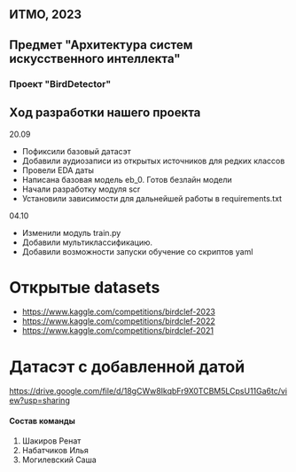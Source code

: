 
## ИТМО, 2023
## Предмет "Архитектура систем искусственного интеллекта"

### Проект "BirdDetector"


## Xод разработки нашего проекта


20.09 
- Пофиксили базовый датасэт
- Добавили аудиозаписи из открытых источников для редких классов
- Провели EDA даты 
- Написана базовая модель eb_0. Готов безлайн модели
- Начали разработку модуля scr 
- Установили зависимости для дальнейшей работы в requirements.txt 

04.10
- Изменили модуль train.py 
- Добавили мультиклассификацию. 
- Добавили возможности запуски обучение со скриптов yaml 

# Открытые datasets

- https://www.kaggle.com/competitions/birdclef-2023
- https://www.kaggle.com/competitions/birdclef-2022
- https://www.kaggle.com/competitions/birdclef-2021


# Датасэт с добавленной датой 
https://drive.google.com/file/d/18gCWw8IkqbFr9X0TCBM5LCpsU11Ga6tc/view?usp=sharing

#### Состав команды
1. Шакиров Ренат
2. Набатчиков Илья
3. Могилевский Саша

